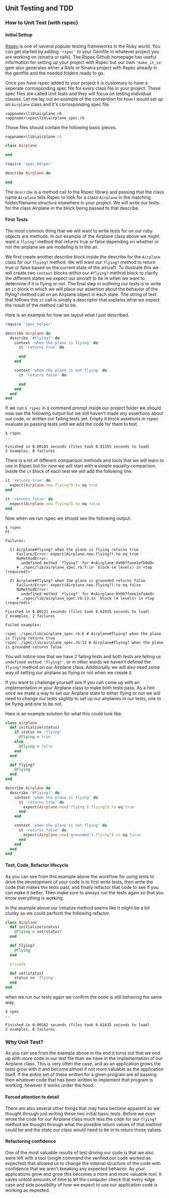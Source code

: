 ## Unit Testing and TDD

### How to Unit Test (with rspec)

#### Initial Settup
[Rspec](https://github.com/rspec/rspec) is one of several popular testing
frameworks in the Ruby world. You can get started by adding `'rspec'` to your
Gemfile in whatever project you are working on (sinatra or rails). The Rspec
Github homepage has useful information for setting up your project with Rspec
but our own `'make_it_so'` gem also generates either a Rails or Sinatra project
with Rspec already in the gemfile and the needed folders ready to go.

Once you have rspec added to your project it is customary to have a seperate
corrosponding spec file for every class file in your project. These spec files
are called Unit tests and they will focus on testing individual classes. Let me
lay out an example of the convention for how I would set up an `Airplane` class
and it's corrosponding spec file.

```
<appname>\lib\airplane.rb
<appname>\spec\lib\airplane_spec.rb
```

Those files should contain the following basic pieces.

```ruby
<appname>\lib\airplane.rb

class Airplane

end
```

```ruby
require 'spec_helper'

describe Airplane do

end
```

The `describe` is a method call to the Rspec library and passing that the class
name `Airplane` tells Rspec to look for a class `Airplane` in the matching
folder/filename structure elsewhere in your project. We will write our tests for
the class Airplane in the block being passed to that describe.

#### First Tests

The most common thing that we will want to write tests for on our ruby objects
are methods. In our example of the Airplane class above we might want a
`flying?` method that returns true or false depending on whether or not the
airplane we are modeling is in the air.

We first create another describe block inside the describe for the `Airplane`
class for our `flying?` method. We will want our `flying?` method to return true
or false based on the current state of the aircraft. To illustrate this we will
create two `context` blocks within our `#flying?` method block to clarify the
different states we expect our aircraft to be in when we want to determine if it
is flying or not. The final step in outlining our tests is to write an `it`
block in which we will place our assertion about the behavior of the flying?
method call on an Airplane object in each state. The string of text that follows
this `it` call is simply a descriptor that explains what we expect the result of
the method call to be.

Here is an example for how we layout what I just described. 

```ruby
require 'spec_helper'

describe Airplane do
  describe '#flying?' do
    context 'when the plane is flying' do
      it 'returns true' do

      end
    end

    context 'when the plane is not flying' do
      it 'returns false' do

      end
    end
  end
end
```

If we run `$ rspec` in a command prompt inside our project folder we should now
see the following output but we still haven't made any assertions about our
code, or written our failing tests yet. Empty it block assetions in rspec
evaluate as passing tests until we add the code for them to test.

```
$ rspec
..

Finished in 0.00103 seconds (files took 0.81355 seconds to load)
2 examples, 0 failures
```

There is a lot of different comparison methods and tools that we will learn to
use in Rspec but for now we will start with a simple equality comparison. Inside
the `it` block of each test we will add the following line:

```ruby
it 'returns true' do
  expect(Airplane.new.flying?).to eq true
end

it 'returns false' do
  expect(Airplane.new.flying?).to eq false
end

```

Now when we run rspec we should see the following output.

```
$ rspec
FF

Failures:

  1) Airplane#flying? when the plane is flying returns true
     Failure/Error: expect(Airplane.new.flying?).to eq true
     NoMethodError:
       undefined method `flying?' for #<Airplane:0x007feee1efb9d8>
     # ./spec/lib/airplane_spec.rb:7:in `block (4 levels) in <top (required)>'

  2) Airplane#flying? when the plane is grounded returns false
     Failure/Error: expect(Airplane.new.flying?).to eq false
     NoMethodError:
       undefined method `flying?' for #<Airplane:0x007feee1efa4e8>
     # ./spec/lib/airplane_spec.rb:13:in `block (4 levels) in <top (required)>'

Finished in 0.00121 seconds (files took 0.61935 seconds to load)
2 examples, 2 failures

Failed examples:

rspec ./spec/lib/airplane_spec.rb:6 # Airplane#flying? when the plane is flying returns true
rspec ./spec/lib/airplane_spec.rb:12 # Airplane#flying? when the plane is grounded returns false
```

You will notice now that we have 2 failing tests and both tests are telling us
`undefined method 'flying?'`, or in other words we haven't defined the `flying?`
method on our Airplane class. Additionally we will also need some way of setting
our airplane as flying or not when we create it.

If you want to challenge yourself see if you can come up with an implementation
in your Airplane class to make both tests pass. As a hint once we make a
way to set our Airplane state to either flying or not we will need to change our
tests slightly to set up our airplanes in our tests, one to be flying and one to
be not.

Here is an example solution for what this could look like:

```ruby
class Airplane
  def initialize(status)
    if status == 'flying'
      @flying = true
    else
      @flying = false
    end
  end

  def flying?
    @flying
  end
end
```

```ruby
describe Airplane do
  describe '#flying?' do
    context 'when the plane is flying' do
      it 'returns true' do
        expect(Airplane.new('flying').flying?).to eq true
      end
    end

    context 'when the plane is not flying' do
      it 'returns false' do
        expect(Airplane.new('grounded').flying?).to eq false
      end
    end
  end
end
```

#### Test, Code, Refactor lifecycle

As you can see from this example above the workflow for using tests to drive the
development of your code is to first write tests, then write the code that makes
the tests past, and finally refactor that code to see if you can make it better.
Then make sure to always run the tests again so that you know everything is
working.

In the example above our initialize method seems like it might be a bit clunky
so we could perform the following refactor.

```ruby
class Airplane
  def initialize(status)
    @flying = set(status)
  end

  def flying?
    @flying
  end

  private

  def set(status)
    status == 'flying'
  end
end
```

when we run our tests again we confirm the code is still behaving the same way.

```
$ spec
..

Finished in 0.00162 seconds (files took 0.61635 seconds to load)
2 examples, 0 failures
```

### Why Unit Test?

As you can see from the example above in the end it turns out that we end up
with more code in our test file than we have in the implementation of our
Airplane class. This is very often the case, and as an application grows the
tests grow with it and become almost if not more valuable as the application
itself. If the entire set of these written for a given program are all passing
then whatever code that has been written to implement that program is working,
however it works under the hood.

#### Forced attention to detail

There are also several other things that may have become apparent as we thought
through just writing these two initial basic tests. Before we even wrote the
code for our Airplane class much less the code for our `flying?` method we
thought through what the possible return values of that method could be and the
state our class would need to be in to return those values.

#### Refactoring confidence

One of the most valuable results of test driving our code is that we also were
left with a tool (single command the verified our code worked as expected) that
allowed us to change the internal structure of the code with confidence that we
aren't breaking any expected behavior. As your applications grow and grow this
becomes a more and more valuable tool. It saves untold amounts of time to let
the computer check that every edge case and side possibility of how we expect to
use our application code is working as expected.
